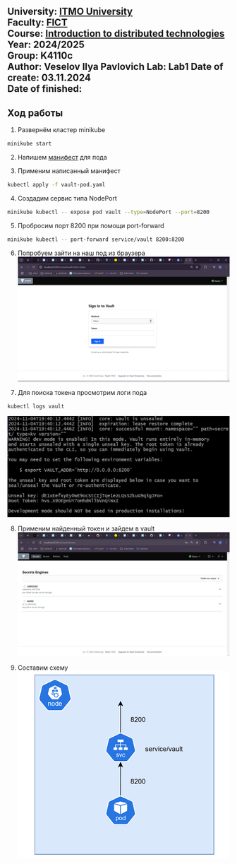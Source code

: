 University: [ITMO University](https://itmo.ru/ru/)  
Faculty: [FICT](https://fict.itmo.ru)  
Course: [Introduction to distributed technologies](https://github.com/itmo-ict-faculty/introduction-to-distributed-technologies)  
Year: 2024/2025  
Group: K4110c  
Author: Veselov Ilya Pavlovich 
Lab: Lab1
Date of create: 03.11.2024  
Date of finished:
---
## Ход работы
1. Развернём кластер minikube
```bash
minikube start
```

2. Напишем [манифест](vault-pod.yaml) для пода

3. Применим написанный манифест
```bash
kubectl apply -f vault-pod.yaml
```

4. Создадим сервис типа NodePort
```bash
minikube kubectl -- expose pod vault --type=NodePort --port=8200
```

5. Пробросим порт 8200 при помощи port-forward
```bash
minikube kubectl -- port-forward service/vault 8200:8200
```

6. Попробуем зайти на наш под из браузера
![vault](content/start-page.png)

7. Для поиска токена просмотрим логи пода
```bash
kubectl logs vault
```
![logs](content/pod-logs.png)

8. Применим найденный токен и зайдем в vault
![vault-secrets](content/vault-secrets.png)

9. Составим схему
![scheme](content/scheme.png)

